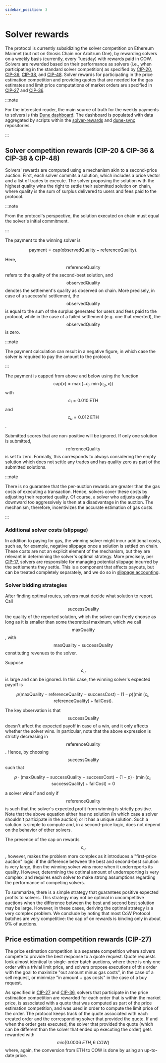 ```yaml
---
sidebar_position: 3
---
```


# Solver rewards

The protocol is currently subsidizing the solver competition on Ethereum Mainnet (but not on Gnosis Chain nor Arbitrum One), by rewarding solvers on a weekly basis (currently, every Tuesday) with rewards paid in COW. Solvers are rewarded based on their performance as solvers (i.e., when participating in the standard solver competition) as specified by [CIP-20](https://snapshot.org/#/cow.eth/proposal/0x2d3f9bd1ea72dca84b03e97dda3efc1f4a42a772c54bd2037e8b62e7d09a491f), [CIP-36](https://snapshot.org/#/cow.eth/proposal/0x4e58f9c1208121c0e06282b5541b458bc8c8b76090263e25448848f3194df986), [CIP-38](https://snapshot.org/#/cow.eth/proposal/0xfb81daea9be89f4f1c251d53fd9d1481129b97c6f38caaddc42af7f3ce5a52ec), and [CIP-48](https://snapshot.org/#/cow.eth/proposal/0x563ab9a66265ad72c47a8e55f620f927685dd07d4d49f6d1812905c683f05805). Solver rewards for participating in the price estimation competition and providing quotes that are needed for the gas estimates and limit price computations of market orders are specified in [CIP-27](https://snapshot.org/#/cow.eth/proposal/0x64e061568e86e8d2eec344d4a892e4126172b992cabe59a0b24c51c4c7e6cc33) and [CIP-36](https://snapshot.org/#/cow.eth/proposal/0x4e58f9c1208121c0e06282b5541b458bc8c8b76090263e25448848f3194df986).


:::note

For the interested reader, the main source of truth for the weekly payments to solvers is this [Dune dashboard](https://dune.com/cowprotocol/cow-solver-rewards?StartTime=2023-11-28+00%3A00%3A00&EndTime=2023-12-05+00%3A00%3A00&EndTime_d3bba3=2023-12-05+00%3A00%3A00&EndTime_dd004a=2023-12-05+00%3A00%3A00&StartTime_d3f009=2023-11-28+00%3A00%3A00). The dashboard is populated with data aggregated by scripts within the [solver-rewards](https://github.com/cowprotocol/solver-rewards) and [dune-sync](https://github.com/cowprotocol/dune-sync/) repositories.

:::

## Solver competition rewards (CIP-20 & CIP-36 & CIP-38 & CIP-48)

Solvers' rewards are computed using a mechanism akin to a second-price auction. First, each solver commits a solution, which includes a price vector and a list of trades to execute. The solver proposing the solution with the highest quality wins the right to settle their submitted solution on chain, where quality is the sum of surplus delivered to users and fees paid to the protocol.

:::note

From the protocol's perspective, the solution executed on chain must equal the solver's initial commitment.

:::

The payment to the winning solver is

$$
\textrm{payment} = \textrm{cap}(\textrm{observedQuality} - \textrm{referenceQuality}).
$$

Here, $$\textrm{referenceQuality}$$ refers to the quality of the second-best solution, and $$\textrm{observedQuality}$$ denotes the settlement's quality as observed on chain. More precisely, in case of a successful settlement, the $$\textrm{observedQuality}$$ is equal to the sum of the surplus generated for users and fees paid to the protocol, while in the case of a failed settlement (e.g. one that reverted), the $$\textrm{observedQuality}$$ is zero.

:::note

The payment calculation can result in a negative figure, in which case the solver is required to pay the amount to the protocol.

:::

The payment is capped from above and below using the function $$\textrm{cap}(x) = \max(-c_l, \min(c_u, x))$$ with $$c_l = 0.010 \;\textrm{ETH}$$ and $$c_u = 0.012 \;\textrm{ETH}$$.

Submitted scores that are non-positive will be ignored. If only one solution is submitted, $$\textrm{referenceQuality}$$ is set to zero. Formally, this corresponds to always considering the empty solution which does not settle any trades and has quality zero as part of the submitted solutions. 

:::note

There is no guarantee that the per-auction rewards are greater than the gas costs of executing a transaction. Hence, solvers cover these costs by adjusting their reported quality. Of course, a solver who adjusts quality downward too aggressively is then at a disadvantage in the auction. The mechanism, therefore, incentivizes the accurate estimation of gas costs.

:::



### Additional solver costs (slippage)

In addition to paying for gas, the winning solver might incur additional costs, such as, for example, negative slippage once a solution is settled on chain. These costs are not an explicit element of the mechanism, but they are relevant in determining the solver's optimal strategy. More precisely, per [CIP-17](https://snapshot.org/#/cow.eth/proposal/0xf9c98a2710dc72c906bbeab9b8fe169c1ed2e9af6a67776cc29b8b4eb44d0fb2), solvers are responsible for managing potential slippage incurred by the settlements they settle. This is a component that affects payouts, but can be treated completely separately, and we do so in [slippage accounting](slippage).

### Solver bidding strategies

After finding optimal routes, solvers must decide what solution to report. Call $$\textrm{successQuality}$$ the quality of the reported solution, which the solver can freely choose as long as it is smaller than some theoretical maximum, which we call $$\textrm{maxQuality}$$, with $$\textrm{maxQuality} - \textrm{successQuality} $$ constituting revenues to the solver.

Suppose $$c_u$$ is large and can be ignored. In this case, the winning solver's expected payoff is

$$
p  (\textrm{maxQuality} - \textrm{referenceQuality} - \textrm{successCost}) - (1 - p)  (\min(c_l,\textrm{referenceQuality}) + \textrm{failCost}).
$$

The key observation is that $$\textrm{successQuality}$$ doesn't affect the expected payoff in case of a win, and it only affects whether the solver wins. In particular, note that the above expression is strictly decreasing in $$\textrm{referenceQuality}$$. Hence, by choosing $$\textrm{successQuality}$$ such that

$$
p \cdot (\textrm{maxQuality} - \textrm{successQuality}- \textrm{successCost}) - (1 - p) \cdot (\min(c_l,\textrm{successQuality}) + \textrm{failCost})=0
$$

a solver wins if and only if $$\textrm{referenceQuality}$$ is such that the solver's expected profit from winning is strictly positive. Note that the above equation either has no solution (in which case a solver shouldn't participate in the auction) or it has a unique solution. Such a solution is simple to compute and, in a second-price logic, does not depend on the behavior of other solvers.

The presence of the cap on rewards $$c_u$$, however, makes the problem more complex as it introduces a "first-price auction" logic: if the difference between the best and second-best solution is very large, then the winning solver wins more when it underreports its quality. However, determining the optimal amount of underreporting is very complex, and requires each solver to make strong assumptions regarding the performance of competing solvers.

To summarize, there is a simple strategy that guarantees positive expected profits to solvers. This strategy may not be optimal in uncompetitive auctions when the difference between the best and second best solution may be large. However, in these cases, deriving the optimal strategy is a very complex problem. We conclude by noting that most CoW Protocol batches are very competitive: the cap of on rewards is binding only in about 9% of auctions. 

## Price estimation competition rewards (CIP-27)

The price estimation competition is a separate competition where solvers compete to provide the best response to a quote request. Quote requests look almost identical to single-order batch auctions, where there is only one order with a trivial limit price, and solvers propose executions of this order with the goal to maximize "out amount minus gas costs", in the case of a sell request, or minimize "in amount + gas costs" in the case of a buy request.

As specified in [CIP-27](https://snapshot.org/#/cow.eth/proposal/0x64e061568e86e8d2eec344d4a892e4126172b992cabe59a0b24c51c4c7e6cc33) and [CIP-36](https://snapshot.org/#/cow.eth/proposal/0x4e58f9c1208121c0e06282b5541b458bc8c8b76090263e25448848f3194df986), solvers that participate in the price estimation competition are rewarded for each order that is within the market price, is associated with a quote that was computed as part of the price estimation competition, and was used in order to compute the limit price of the order. The protocol keeps track of the quote associated with each created order and the corresponding solver that provided the quote. If and when the order gets executed, the solver that provided the quote (which can be different than the solver that ended up executing the order) gets rewarded with $$min\{0.0006 ~ETH, 6 ~COW\}$$ where, again, the conversion from ETH to COW is done by using an up-to-date price.
